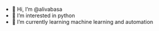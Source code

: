 - 👋 Hi, I’m @alivabasa
- 👀 I’m interested in python 
- 🌱 I’m currently learning machine learning and automation



